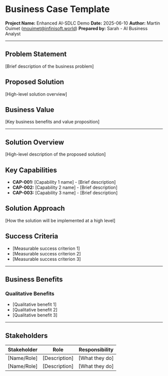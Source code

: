 # Business Case Template

**Project Name:** Enhanced AI-SDLC Demo
**Date:** 2025-06-10
**Author:** Martin Ouimet (mouimet@infinisoft.world)
**Prepared by:** Sarah - AI Business Analyst

---

## Problem Statement
[Brief description of the business problem]

## Proposed Solution
[High-level solution overview]

## Business Value
[Key business benefits and value proposition]

---

## Solution Overview
[High-level description of the proposed solution]

## Key Capabilities
- **CAP-001:** [Capability 1 name] - [Brief description]
- **CAP-002:** [Capability 2 name] - [Brief description]
- **CAP-003:** [Capability 3 name] - [Brief description]

## Solution Approach
[How the solution will be implemented at a high level]

## Success Criteria
- [Measurable success criterion 1]
- [Measurable success criterion 2]
- [Measurable success criterion 3]

---

## Business Benefits

### Qualitative Benefits
- [Qualitative benefit 1]
- [Qualitative benefit 2]
- [Qualitative benefit 3]

---

## Stakeholders

| Stakeholder | Role | Responsibility |
|-------------|------|----------------|
| [Name/Role] | [Description] | [What they do] |
| [Name/Role] | [Description] | [What they do] |

